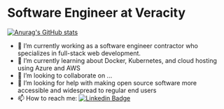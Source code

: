 <h1>Software Engineer at Veracity</h1>

[![Anurag's GitHub stats](https://github-readme-stats.vercel.app/api?username=acrodemocide&theme=merko)](https://github.com/acrodemocide/github-readme-stats)

- 🔭 I’m currently working as a software engineer contractor who specializes in full-stack web development.
- 🌱 I’m currently learning about Docker, Kubernetes, and cloud hosting using Azure and AWS
- 👯 I’m looking to collaborate on ...
- 🤔 I’m looking for help with making open source software more accessible and widespread to regular end users
- 📫 How to reach me: [![Linkedin Badge](https://img.shields.io/badge/-Daniel-blue?style=flat&logo=Linkedin&logoColor=white)](https://www.linkedin.com/in/daniel-howard-746aa6142)
